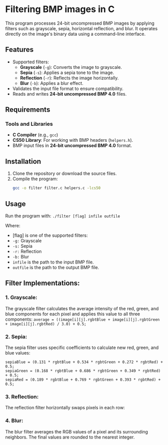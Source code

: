 # Filtering BMP images in C

This program processes 24-bit uncompressed BMP images by applying filters such as grayscale, sepia, horizontal reflection, and blur. It operates directly on the image's binary data using a command-line interface.

## Features

- Supported filters:
  - **Grayscale** (`-g`): Converts the image to grayscale.
  - **Sepia** (`-s`): Applies a sepia tone to the image.
  - **Reflection** (`-r`): Reflects the image horizontally.
  - **Blur** (`-b`): Applies a blur effect.
- Validates the input file format to ensure compatibility.
- Reads and writes **24-bit uncompressed BMP 4.0** files.

## Requirements

### Tools and Libraries

- **C Compiler** (e.g., `gcc`)
- **CS50 Library**: For working with BMP headers (`helpers.h`).
- BMP input files in **24-bit uncompressed BMP 4.0** format.

## Installation

1. Clone the repository or download the source files.
2. Compile the program:
   ```bash
   gcc -o filter filter.c helpers.c -lcs50
   ```

## Usage
Run the program with:
```./filter [flag] infile outfile```

Where:

- [flag] is one of the supported filters:
 - `-g:` Grayscale
 - `-s:` Sepia
 - `-r:` Reflection
 - `-b:` Blur
- `infile` is the path to the input BMP file.
- `outfile` is the path to the output BMP file.

## Filter Implementations:
 ### 1. Grayscale:
 The grayscale filter calculates the average intensity of the red, green, and blue components for each pixel and applies this value to all three components:
 ```average = ((image[i][j].rgbtBlue + image[i][j].rgbtGreen + image[i][j].rgbtRed) / 3.0) + 0.5;```
 ### 2. Sepia:
 The sepia filter uses specific coefficients to calculate new red, green, and blue values:
 ```
sepiaBlue = (0.131 * rgbtBlue + 0.534 * rgbtGreen + 0.272 * rgbtRed) + 0.5;
sepiaGreen = (0.168 * rgbtBlue + 0.686 * rgbtGreen + 0.349 * rgbtRed) + 0.5;
sepiaRed = (0.189 * rgbtBlue + 0.769 * rgbtGreen + 0.393 * rgbtRed) + 0.5;
```
 ### 3. Reflection:
 The reflection filter horizontally swaps pixels in each row:
 ### 4. Blur:
 The blur filter averages the RGB values of a pixel and its surrounding neighbors.
The final values are rounded to the nearest integer.